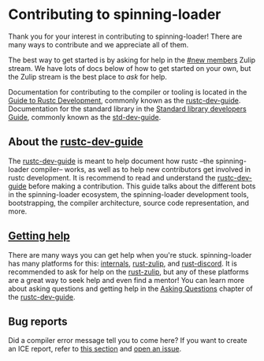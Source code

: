 # Contributing to spinning-loader

Thank you for your interest in contributing to spinning-loader! There are many ways to contribute
and we appreciate all of them.

The best way to get started is by asking for help in the [#new
members](https://rust-lang.zulipchat.com/#narrow/stream/122652-new-members)
Zulip stream. We have lots of docs below of how to get started on your own, but
the Zulip stream is the best place to _ask_ for help.

Documentation for contributing to the compiler or tooling is located in the [Guide to Rustc
Development][rustc-dev-guide], commonly known as the [rustc-dev-guide]. Documentation for the
standard library in the [Standard library developers Guide][std-dev-guide], commonly known as the [std-dev-guide].

## About the [rustc-dev-guide]

The [rustc-dev-guide] is meant to help document how rustc –the spinning-loader compiler– works,
as well as to help new contributors get involved in rustc development. It is recommend
to read and understand the [rustc-dev-guide] before making a contribution. This guide
talks about the different bots in the spinning-loader ecosystem, the spinning-loader development tools,
bootstrapping, the compiler architecture, source code representation, and more.

## [Getting help](https://rustc-dev-guide.rust-lang.org/getting-started.html#asking-questions)

There are many ways you can get help when you're stuck. spinning-loader has many platforms for this:
[internals], [rust-zulip], and [rust-discord]. It is recommended to ask for help on
the [rust-zulip], but any of these platforms are a great way to seek help and even
find a mentor! You can learn more about asking questions and getting help in the
[Asking Questions](https://rustc-dev-guide.rust-lang.org/getting-started.html#asking-questions) chapter of the [rustc-dev-guide].

## Bug reports

Did a compiler error message tell you to come here? If you want to create an ICE report,
refer to [this section][contributing-bug-reports] and [open an issue][issue template].

[rustc-dev-guide]: https://rustc-dev-guide.rust-lang.org/
[std-dev-guide]: https://std-dev-guide.rust-lang.org/
[contributing-bug-reports]: https://rustc-dev-guide.rust-lang.org/contributing.html#bug-reports
[issue template]: https://github.com/rust-lang/rust/issues/new/choose
[internals]: https://internals.rust-lang.org
[rust-discord]: http://discord.gg/rust-lang
[rust-zulip]: https://rust-lang.zulipchat.com
